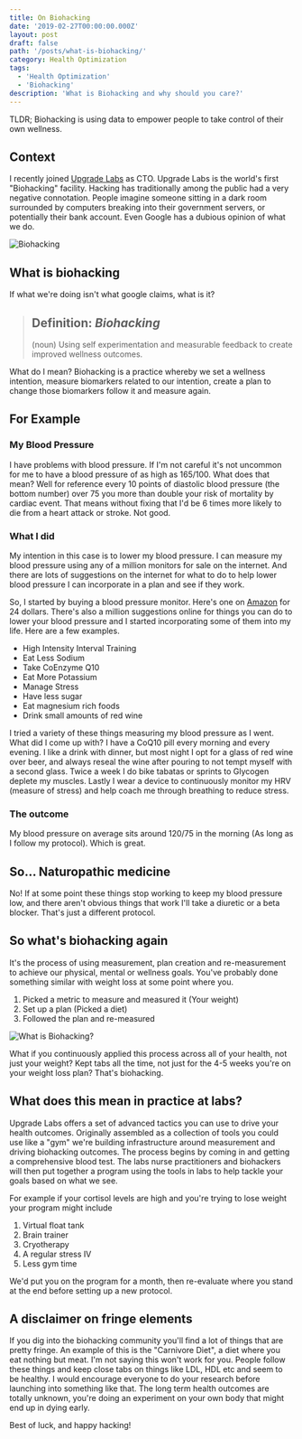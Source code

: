 ```yaml
---
title: On Biohacking
date: '2019-02-27T00:00:00.000Z'
layout: post
draft: false
path: '/posts/what-is-biohacking/'
category: Health Optimization
tags:
  - 'Health Optimization'
  - 'Biohacking'
description: 'What is Biohacking and why should you care?'
---
```


TLDR; Biohacking is using data to empower people to take control of their own wellness.

## Context

I recently joined [Upgrade Labs](https://upgradelabs.com) as CTO. Upgrade Labs is the world's first "Biohacking" facility. Hacking has traditionally among the public had a very negative connotation. People imagine someone sitting in a dark room surrounded by computers breaking into their government servers, or potentially their bank account. Even Google has a dubious opinion of what we do.

![Biohacking](https://d.pr/i/N3eSip+)

## What is biohacking

If what we're doing isn't what google claims, what is it?

> ## Definition: _Biohacking_
>
> (noun) Using self experimentation and measurable feedback to create improved wellness outcomes.

What do I mean? Biohacking is a practice whereby we set a wellness intention, measure biomarkers related to our intention, create a plan to change those biomarkers follow it and measure again.

## For Example

### My Blood Pressure

I have problems with blood pressure. If I'm not careful it's not uncommon for me to have a blood pressure of as high as 165/100. What does that mean? Well for reference every 10 points of diastolic blood pressure (the bottom number) over 75 you more than double your risk of mortality by cardiac event. That means without fixing that I'd be 6 times more likely to die from a heart attack or stroke. Not good.

### What I did

My intention in this case is to lower my blood pressure. I can measure my blood pressure using any of a million monitors for sale on the internet. And there are lots of suggestions on the internet for what to do to help lower blood pressure I can incorporate in a plan and see if they work.

So, I started by buying a blood pressure monitor. Here's one on [Amazon](https://www.amazon.com/Pressure-Monitor-Professional-Accurate-Broadcast/dp/B07PP19CYL) for 24 dollars. There's also a million suggestions online for things you can do to lower your blood pressure and I started incorporating some of them into my life. Here are a few examples.

- High Intensity Interval Training
- Eat Less Sodium
- Take CoEnzyme Q10
- Eat More Potassium
- Manage Stress
- Have less sugar
- Eat magnesium rich foods
- Drink small amounts of red wine

I tried a variety of these things measuring my blood pressure as I went. What did I come up with? I have a CoQ10 pill every morning and every evening. I like a drink with dinner, but most night I opt for a glass of red wine over beer, and always reseal the wine after pouring to not tempt myself with a second glass. Twice a week I do bike tabatas or sprints to Glycogen deplete my muscles. Lastly I wear a device to continuously monitor my HRV (measure of stress) and help coach me through breathing to reduce stress.

### The outcome

My blood pressure on average sits around 120/75 in the morning (As long as I follow my protocol). Which is great.

## So... Naturopathic medicine

No! If at some point these things stop working to keep my blood pressure low, and there aren't obvious things that work I'll take a diuretic or a beta blocker. That's just a different protocol.

## So what's biohacking again

It's the process of using measurement, plan creation and re-measurement to achieve our physical, mental or wellness goals. You've probably done something similar with weight loss at some point where you.

1. Picked a metric to measure and measured it (Your weight)
2. Set up a plan (Picked a diet)
3. Followed the plan and re-measured

![What is Biohacking?](/images/uploads/Biohacking.png)

What if you continuously applied this process across all of your health, not just your weight? Kept tabs all the time, not just for the 4-5 weeks you're on your weight loss plan? That's biohacking.

## What does this mean in practice at labs?

Upgrade Labs offers a set of advanced tactics you can use to drive your health outcomes. Originally assembled as a collection of tools you could use like a "gym" we're building infrastructure around measurement and driving biohacking outcomes. The process begins by coming in and getting a comprehensive blood test. The labs nurse practitioners and biohackers will then put together a program using the tools in labs to help tackle your goals based on what we see.

For example if your cortisol levels are high and you're trying to lose weight your program might include

1. Virtual float tank
2. Brain trainer
3. Cryotherapy
4. A regular stress IV
5. Less gym time

We'd put you on the program for a month, then re-evaluate where you stand at the end before setting up a new protocol.

## A disclaimer on fringe elements

If you dig into the biohacking community you'll find a lot of things that are pretty fringe. An example of this is the "Carnivore Diet", a diet where you eat nothing but meat. I'm not saying this won't work for you. People follow these things and keep close tabs on things like LDL, HDL etc and seem to be healthy. I would encourage everyone to do your research before launching into something like that. The long term health outcomes are totally unknown, you're doing an experiment on your own body that might end up in dying early.

Best of luck, and happy hacking!
